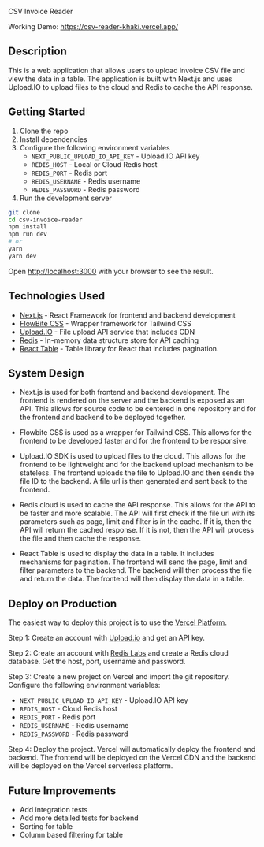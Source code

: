 CSV Invoice Reader

Working Demo: https://csv-reader-khaki.vercel.app/

## Description

This is a web application that allows users to upload invoice CSV file and view the data in a table. The application is built with Next.js and uses Upload.IO to upload files to the cloud and Redis to cache the API response.

## Getting Started

1. Clone the repo
2. Install dependencies
3. Configure the following environment variables
   - `NEXT_PUBLIC_UPLOAD_IO_API_KEY` - Upload.IO API key
   - `REDIS_HOST` - Local or Cloud Redis host
   - `REDIS_PORT` - Redis port
   - `REDIS_USERNAME` - Redis username
   - `REDIS_PASSWORD` - Redis password
4. Run the development server

```bash
git clone
cd csv-invoice-reader
npm install
npm run dev
# or
yarn
yarn dev
```

Open [http://localhost:3000](http://localhost:3000) with your browser to see the result.

## Technologies Used

- [Next.js](https://nextjs.org/) - React Framework for frontend and backend development
- [FlowBite CSS](https://flowbite.com) - Wrapper framework for Tailwind CSS
- [Upload.IO](https://upload.io/) - File upload API service that includes CDN
- [Redis](https://redis.io/) - In-memory data structure store for API caching
- [React Table](https://react-table.tanstack.com/) - Table library for React that includes pagination.

## System Design

- Next.js is used for both frontend and backend development. The frontend is rendered on the server and the backend is exposed as an API. This allows for source code to be centered in one repository and for the frontend and backend to be deployed together.

- Flowbite CSS is used as a wrapper for Tailwind CSS. This allows for the frontend to be developed faster and for the frontend to be responsive.

- Upload.IO SDK is used to upload files to the cloud. This allows for the frontend to be lightweight and for the backend upload mechanism to be stateless. The frontend uploads the file to Upload.IO and then sends the file ID to the backend. A file url is then generated and sent back to the frontend.

- Redis cloud is used to cache the API response. This allows for the API to be faster and more scalable. The API will first check if the file url with its parameters such as page, limit and filter is in the cache. If it is, then the API will return the cached response. If it is not, then the API will process the file and then cache the response.

- React Table is used to display the data in a table. It includes mechanisms for pagination. The frontend will send the page, limit and filter parameters to the backend. The backend will then process the file and return the data. The frontend will then display the data in a table.

## Deploy on Production

The easiest way to deploy this project is to use the [Vercel Platform](https://vercel.com/import?utm_medium=default-template&filter=next.js&utm_source=create-next-app&utm_campaign=create-next-app-readme).

Step 1:
Create an account with [Upload.io](https://upload.io/upload-js/get-started) and get an API key.

Step 2:
Create an account with [Redis Labs](https://redis.com/try-free/) and create a Redis cloud database. Get the host, port, username and password.

Step 3:
Create a new project on Vercel and import the git repository. Configure the following environment variables:

- `NEXT_PUBLIC_UPLOAD_IO_API_KEY` - Upload.IO API key
- `REDIS_HOST` - Cloud Redis host
- `REDIS_PORT` - Redis port
- `REDIS_USERNAME` - Redis username
- `REDIS_PASSWORD` - Redis password

Step 4:
Deploy the project. Vercel will automatically deploy the frontend and backend. The frontend will be deployed on the Vercel CDN and the backend will be deployed on the Vercel serverless platform.

## Future Improvements

- Add integration tests
- Add more detailed tests for backend
- Sorting for table
- Column based filtering for table
